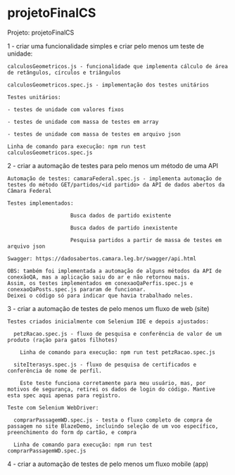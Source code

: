 # projetoFinalCS
Projeto: projetoFinalCS

1 - criar uma funcionalidade simples e criar pelo menos um teste de unidade:

    calculosGeometricos.js - funcionalidade que implementa cálculo de área de retângulos, círculos e triângulos
      
    calculosGeometricos.spec.js - implementação dos testes unitários
  
    Testes unitários:
    
    - testes de unidade com valores fixos
    
    - testes de unidade com massa de testes em array
    
    - testes de unidade com massa de testes em arquivo json

    Linha de comando para execução: npm run test calculosGeometricos.spec.js 


2 - criar a automação de testes para pelo menos um método de uma API

    Automação de testes: camaraFederal.spec.js - implementa automação de testes do método GET/partidos/<id partido> da API de dados abertos da Câmara Federal

    Testes implementados: 
  
                        Busca dados de partido existente
                        
                        Busca dados de partido inexistente
                        
                        Pesquisa partidos a partir de massa de testes em arquivo json
                      
    Swagger: https://dadosabertos.camara.leg.br/swagger/api.html

    OBS: também foi implementada a automação de alguns métodos da API de conexãoQA, mas a aplicação saiu do ar e não retornou mais.
    Assim, os testes implementados em conexaoQaPerfis.spec.js e conexaoQaPosts.spec.js pararam de funcionar.
    Deixei o código só para indicar que havia trabalhado neles.


3 - criar a automação de testes de pelo menos um fluxo de web (site)

    Testes criados inicialmente com Selenium IDE e depois ajustados:
  
      petzRacao.spec.js - fluxo de pesquisa e conferência de valor de um produto (ração para gatos filhotes)
      
        Linha de comando para execução: npm run test petzRacao.spec.js

      siteIterasys.spec.js - fluxo de pesquisa de certificados e conferência de nome de perfil. 
      
        Este teste funciona corretamente para meu usuário, mas, por motivos de segurança, retirei os dados de login do código. Mantive esta spec aqui apenas para registro.

    Teste com Selenium WebDriver:
    
      comprarPassagemWD.spec.js - testa o fluxo completo de compra de passagem no site BlazeDemo, incluindo seleção de um voo específico, preenchimento do form dp cartão, e compra
  
      Linha de comando para execução: npm run test comprarPassagemWD.spec.js
            
4 - criar a automação de testes de pelo menos um fluxo mobile (app)
